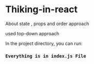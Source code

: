 # Thiking-in-react

About state , props and order approach 

used top-down approach 

In the project directory, you can run:

### `Everything is in index.js File`

